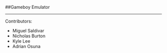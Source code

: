 ##Gameboy Emulator

---

Contributors:
 * Miguel Saldivar
 * Nicholas Burton
 * Kyle Lee
 * Adrian Osuna
